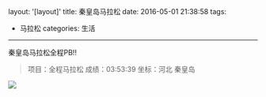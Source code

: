 layout: '[layout]'
title: 秦皇岛马拉松
date: 2016-05-01 21:38:58
tags:
- 马拉松
categories: 生活
---

秦皇岛马拉松全程PB!!

>项目：全程马拉松
>成绩：03:53:39
>坐标：河北 秦皇岛

<!--more-->
![](http://o7qllxo1i.bkt.clouddn.com/IMG_7575.PNG)
